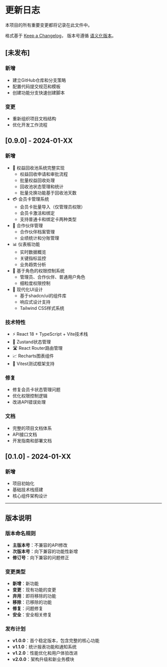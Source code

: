 # 更新日志

本项目的所有重要变更都将记录在此文件中。

格式基于 [Keep a Changelog](https://keepachangelog.com/zh-CN/1.0.0/)，
版本号遵循 [语义化版本](https://semver.org/lang/zh-CN/)。

## [未发布]

### 新增
- 建立GitHub仓库和分支策略
- 配置代码提交规范和模板
- 创建功能分支快速创建脚本

### 变更
- 重新组织项目文档结构
- 优化开发工作流程

## [0.9.0] - 2024-01-XX

### 新增
- 🎯 权益回收池系统完整实现
  - 权益回收申请和审批流程
  - 批量权益回收处理
  - 回收池状态管理和统计
  - 批量兑换功能基于回收池天数
- 💳 会员卡管理系统
  - 会员卡批量导入（仅管理员权限）
  - 会员卡激活和绑定
  - 支持普通卡和绑定卡两种类型
- 🤝 合作伙伴管理
  - 合作伙伴档案管理
  - 业绩统计和分账管理
- 📊 仪表板功能
  - 实时数据概览
  - 关键指标监控
  - 业务趋势分析
- 🔐 基于角色的权限控制系统
  - 管理员、合作伙伴、普通用户角色
  - 细粒度权限控制
- 🎨 现代化UI设计
  - 基于shadcn/ui的组件库
  - 响应式设计支持
  - Tailwind CSS样式系统

### 技术特性
- ⚡ React 18 + TypeScript + Vite技术栈
- 🔄 Zustand状态管理
- 🛣️ React Router路由管理
- 📈 Recharts图表组件
- 🧪 Vitest测试框架支持

### 修复
- 修复会员卡状态管理问题
- 优化权限控制逻辑
- 改进API错误处理

### 文档
- 完整的项目文档体系
- API接口文档
- 开发指南和部署文档

## [0.1.0] - 2024-01-XX

### 新增
- 项目初始化
- 基础技术栈搭建
- 核心组件架构设计

---

## 版本说明

### 版本命名规则
- **主版本号**：不兼容的API修改
- **次版本号**：向下兼容的功能性新增
- **修订号**：向下兼容的问题修正

### 变更类型
- **新增**：新功能
- **变更**：现有功能的变更
- **弃用**：即将移除的功能
- **移除**：已移除的功能
- **修复**：问题修复
- **安全**：安全相关修复

### 发布计划
- **v1.0.0**：首个稳定版本，包含完整的核心功能
- **v1.1.0**：统计报表功能和通知系统
- **v1.2.0**：性能优化和用户体验改进
- **v2.0.0**：架构升级和新业务模块